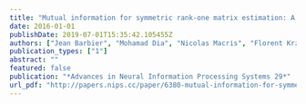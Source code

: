 ```yaml
---
title: "Mutual information for symmetric rank-one matrix estimation: A proof of the replica formula"
date: 2016-01-01
publishDate: 2019-07-01T15:35:42.105455Z
authors: ["Jean Barbier", "Mohamad Dia", "Nicolas Macris", "Florent Krzakala", "Thibault Lesieur", "Lenka Zdeborová"]
publication_types: ["1"]
abstract: ""
featured: false
publication: "*Advances in Neural Information Processing Systems 29*"
url_pdf: "http://papers.nips.cc/paper/6380-mutual-information-for-symmetric-rank-one-matrix-estimation-a-proof-of-the-replica-formula.pdf"
---
```


